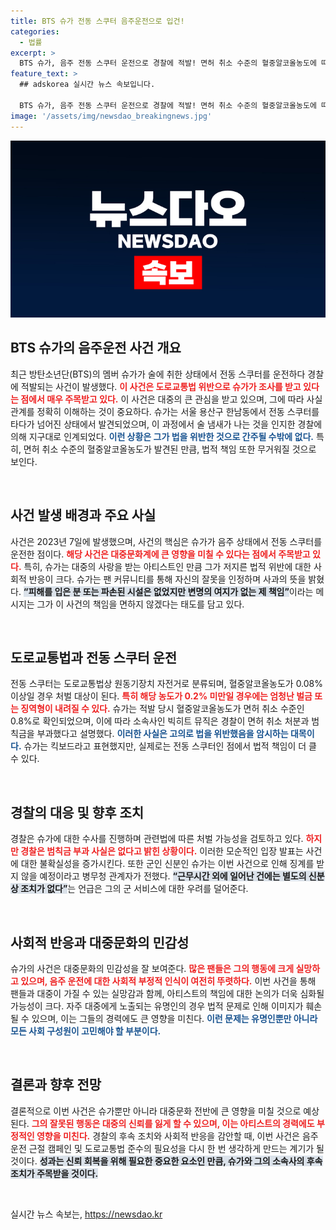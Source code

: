 ```yaml
---
title: BTS 슈가 전동 스쿠터 음주운전으로 입건!
categories:
  - 법률
excerpt: >
  BTS 슈가, 음주 전동 스쿠터 운전으로 경찰에 적발! 면허 취소 수준의 혈중알코올농도에 따른 처벌 가능성 떠오르며 팬들 충격. 과연 그의 사과와 향후 처벌은?
feature_text: >
  ## adskorea 실시간 뉴스 속보입니다.

  BTS 슈가, 음주 전동 스쿠터 운전으로 경찰에 적발! 면허 취소 수준의 혈중알코올농도에 따른 처벌 가능성 떠오르며 팬들 충격. 과연 그의 사과와 향후 처벌은?
image: '/assets/img/newsdao_breakingnews.jpg'
---
```


<p><img src="/assets/img/newsdao_breakingnews.jpg" alt="adskorea 속보" /></p>

<h2 data-ke-size="size26">BTS 슈가의 음주운전 사건 개요</h2>

<p data-ke-size="size16">최근 방탄소년단(BTS)의 멤버 슈가가 술에 취한 상태에서 전동 스쿠터를 운전하다 경찰에 적발되는 사건이 발생했다. <b><span style="color: #ee2323;">이 사건은 도로교통법 위반으로 슈가가 조사를 받고 있다는 점에서 매우 주목받고 있다.</span></b> 이 사건은 대중의 큰 관심을 받고 있으며, 그에 따라 사실관계를 정확히 이해하는 것이 중요하다. 슈가는 서울 용산구 한남동에서 전동 스쿠터를 타다가 넘어진 상태에서 발견되었으며, 이 과정에서 술 냄새가 나는 것을 인지한 경찰에 의해 지구대로 인계되었다. <b><span style="color: #1a5490;">이런 상황은 그가 법을 위반한 것으로 간주될 수밖에 없다.</span></b> 특히, 면허 취소 수준의 혈중알코올농도가 발견된 만큼, 법적 책임 또한 무거워질 것으로 보인다.</p>

<p data-ke-size="size16">&nbsp;</p>

<h2 data-ke-size="size26">사건 발생 배경과 주요 사실</h2>

<p data-ke-size="size16">사건은 2023년 7일에 발생했으며, 사건의 핵심은 슈가가 음주 상태에서 전동 스쿠터를 운전한 점이다. <b><span style="color: #ee2323;">해당 사건은 대중문화계에 큰 영향을 미칠 수 있다는 점에서 주목받고 있다.</span></b> 특히, 슈가는 대중의 사랑을 받는 아티스트인 만큼 그가 저지른 법적 위반에 대한 사회적 반응이 크다. 슈가는 팬 커뮤니티를 통해 자신의 잘못을 인정하며 사과의 뜻을 밝혔다. <b><span style="background-color: #21538527;">“피해를 입은 분 또는 파손된 시설은 없었지만 변명의 여지가 없는 제 책임”</span></b>이라는 메시지는 그가 이 사건의 책임을 면하지 않겠다는 태도를 담고 있다.</p>

<p data-ke-size="size16">&nbsp;</p>

<h2 data-ke-size="size26">도로교통법과 전동 스쿠터 운전</h2>

<p data-ke-size="size16">전동 스쿠터는 도로교통법상 원동기장치 자전거로 분류되며, 혈중알코올농도가 0.08% 이상일 경우 처벌 대상이 된다. <b><span style="color: #ee2323;">특히 해당 농도가 0.2% 미만일 경우에는 엄청난 벌금 또는 징역형이 내려질 수 있다.</span></b> 슈가는 적발 당시 혈중알코올농도가 면허 취소 수준인 0.8%로 확인되었으며, 이에 따라 소속사인 빅히트 뮤직은 경찰이 면허 취소 처분과 범칙금을 부과했다고 설명했다. <b><span style="color: #1a5490;">이러한 사실은 고의로 법을 위반했음을 암시하는 대목이다.</span></b> 슈가는 킥보드라고 표현했지만, 실제로는 전동 스쿠터인 점에서 법적 책임이 더 클 수 있다.</p>

<p data-ke-size="size16">&nbsp;</p>

<h2 data-ke-size="size26">경찰의 대응 및 향후 조치</h2>

<p data-ke-size="size16">경찰은 슈가에 대한 수사를 진행하며 관련법에 따른 처벌 가능성을 검토하고 있다. <b><span style="color: #ee2323;">하지만 경찰은 범칙금 부과 사실은 없다고 밝힌 상황이다.</span></b> 이러한 모순적인 입장 발표는 사건에 대한 불확실성을 증가시킨다. 또한 군인 신분인 슈가는 이번 사건으로 인해 징계를 받지 않을 예정이라고 병무청 관계자가 전했다. <b><span style="background-color: #21538527;">“근무시간 외에 일어난 건에는 별도의 신분상 조치가 없다”</span></b>는 언급은 그의 군 서비스에 대한 우려를 덜어준다.</p>

<p data-ke-size="size16">&nbsp;</p>

<h2 data-ke-size="size26">사회적 반응과 대중문화의 민감성</h2>

<p data-ke-size="size16">슈가의 사건은 대중문화의 민감성을 잘 보여준다. <b><span style="color: #ee2323;">많은 팬들은 그의 행동에 크게 실망하고 있으며, 음주 운전에 대한 사회적 부정적 인식이 여전히 뚜렷하다.</span></b> 이번 사건을 통해 팬들과 대중이 가질 수 있는 실망감과 함께, 아티스트의 책임에 대한 논의가 더욱 심화될 가능성이 크다. 자주 대중에게 노출되는 유명인의 경우 법적 문제로 인해 이미지가 훼손될 수 있으며, 이는 그들의 경력에도 큰 영향을 미친다. <b><span style="color: #1a5490;">이런 문제는 유명인뿐만 아니라 모든 사회 구성원이 고민해야 할 부분이다.</span></b></p>

<p data-ke-size="size16">&nbsp;</p>

<h2 data-ke-size="size26">결론과 향후 전망</h2>

<p data-ke-size="size16">결론적으로 이번 사건은 슈가뿐만 아니라 대중문화 전반에 큰 영향을 미칠 것으로 예상된다. <b><span style="color: #ee2323;">그의 잘못된 행동은 대중의 신뢰를 잃게 할 수 있으며, 이는 아티스트의 경력에도 부정적인 영향을 미친다.</span></b> 경찰의 후속 조치와 사회적 반응을 감안할 때, 이번 사건은 음주운전 근절 캠페인 및 도로교통법 준수의 필요성을 다시 한 번 생각하게 만드는 계기가 될 것이다. <b><span style="background-color: #21538527;">성과는 신뢰 회복을 위해 필요한 중요한 요소인 만큼, 슈가와 그의 소속사의 후속 조치가 주목받을 것이다.</span></b></p>

<p data-ke-size="size16">&nbsp;</p>
실시간 뉴스 속보는, <a href="https://newsdao.kr" rel="dofollow">https://newsdao.kr</a>



